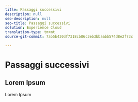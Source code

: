```yaml
---
title: Passaggi successivi
description: null
seo-description: null
seo-title: Passaggi successivi
solution: Experience Cloud
translation-type: tm+mt
source-git-commit: 7ab5b430df7318cb86c3eb3bbaabb574d8e2f73c

---
```



# Passaggi successivi

## Lorem Ipsum

Lorem Ipsum